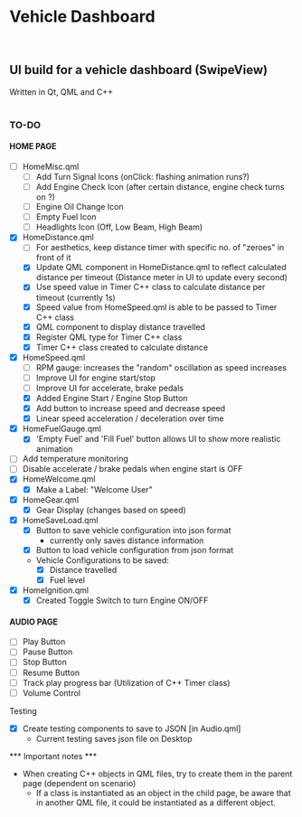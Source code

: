 # Vehicle Dashboard
</br>

## UI build for a vehicle dashboard (SwipeView)

Written in Qt, QML and C++
</br>
</br>

### TO-DO

#### HOME PAGE
- [ ] HomeMisc.qml
    - [ ] Add Turn Signal Icons (onClick: flashing animation runs?)
    - [ ] Add Engine Check Icon (after certain distance, engine check turns on ?)
    - [ ] Engine Oil Change Icon
    - [ ] Empty Fuel Icon
    - [ ] Headlights Icon (Off, Low Beam, High Beam)
- [X] HomeDistance.qml
    - [ ] For aesthetics, keep distance timer with specific no. of "zeroes" in front of it
    - [X] Update QML component in HomeDistance.qml to reflect calculated distance per timeout (Distance meter in UI to update every second)
    - [X] Use speed value in Timer C++ class to calculate distance per timeout (currently 1s)
    - [X] Speed value from HomeSpeed.qml is able to be passed to Timer C++ class
    - [X] QML component to display distance travelled
    - [X] Register QML type for Timer C++ class
    - [X] Timer C++ class created to calculate distance

- [X] HomeSpeed.qml
    - [ ] RPM gauge: increases the "random" oscillation as speed increases
    - [ ] Improve UI for engine start/stop
    - [ ] Improve UI for accelerate, brake pedals
    - [X] Added Engine Start / Engine Stop Button
    - [X] Add button to increase speed and decrease speed
    - [X] Linear speed acceleration / deceleration over time

- [X] HomeFuelGauge.qml
    - [X] 'Empty Fuel' and 'Fill Fuel' button allows UI to show more realistic animation
- [ ] Add temperature monitoring
- [ ] Disable accelerate / brake pedals when engine start is OFF
- [X] HomeWelcome.qml
    - [X] Make a Label: "Welcome User"

- [X] HomeGear.qml
    - [X] Gear Display (changes based on speed)

- [X] HomeSaveLoad.qml
    - [X] Button to save vehicle configuration into json format
        - currently only saves distance information
    - [X] Button to load vehicle configuration from json format
    - Vehicle Configurations to be saved:
        - [X] Distance travelled
        - [X] Fuel level

- [X] HomeIgnition.qml
    - [X] Created Toggle Switch to turn Engine ON/OFF

#### AUDIO PAGE
- [ ] Play Button
- [ ] Pause Button
- [ ] Stop Button
- [ ] Resume Button
- [ ] Track play progress bar (Utilization of C++ Timer class)
- [ ] Volume Control

Testing
- [X] Create testing components to save to JSON [in Audio.qml]
    - Current testing saves json file on Desktop



*** Important notes ***
- When creating C++ objects in QML files, try to create them in the parent page (dependent on scenario)
    - If a class is instantiated as an object in the child page, be aware that in another QML file, it could be instantiated as a different object.
